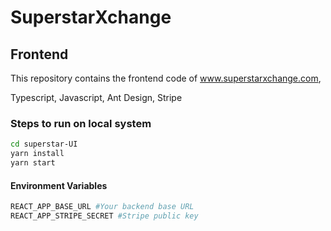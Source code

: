 # SuperstarXchange
## Frontend

This repository contains the frontend code of www.superstarxchange.com,

Typescript, Javascript, Ant Design, Stripe

### Steps to run on local system
```sh
cd superstar-UI
yarn install
yarn start
```

#### Environment Variables
```sh
REACT_APP_BASE_URL #Your backend base URL
REACT_APP_STRIPE_SECRET #Stripe public key
```

